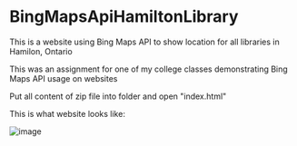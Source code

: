 # BingMapsApiHamiltonLibrary
This is a website using Bing Maps API to show location for all libraries in Hamilon, Ontario

This was an assignment for one of my college classes demonstrating Bing Maps API usage on websites

Put all content of zip file into folder and open "index.html"

This is what website looks like:

![image](https://github.com/NTBUI/BingMapsApiHamiltonLibrary/assets/126556075/e25f846c-e3b3-4c06-8274-eb273c0382d3)
